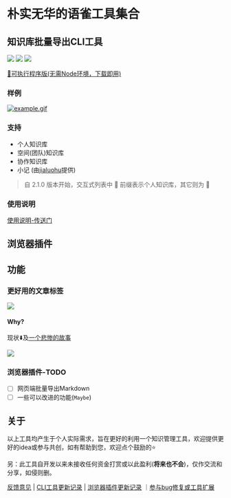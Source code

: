 # 朴实无华的语雀工具集合

## 知识库批量导出CLI工具

![](https://badgen.net/npm/dm/yuque-tools)
![](https://badgen.net/npm/v/yuque-tools)
![](https://badgen.net/npm/node/next)

[🎉可执行程序版(无需Node环境，下载即用)](https://github.com/vannvan/rust-explore/releases)  

### 样例

[![example.gif](https://www.z4a.net/images/2023/05/01/example.gif)](https://www.z4a.net/image/VmUHiO)

### 支持

- 个人知识库
- 空间(团队)知识库
- 协作知识库
- 小记 (由[jialuohu](https://github.com/jialuohu)提供)

> 自 2.1.0 版本开始，交互式列表中 👤 前缀表示个人知识库，其它则为 👥

### 使用说明

[使用说明-传送门](https://github.com/vannvan/yuque-tools/blob/main/packages/yuque-tools-cli/README.md#使用方式)

## 浏览器插件

## 功能

### 更好用的文章标签

![](https://p.ipic.vip/miv63r.gif)

#### Why?

现状⬇️及[一个悲惨的故事](https://www.yuque.com/yuque/thyzgp/icl7ey)

![](https://p.ipic.vip/te8gij.gif)

<!-- > [如何使用标签-语雀官方说明](https://www.yuque.com/yuque/thyzgp/icl7ey) -->

### 浏览器插件-TODO

- [ ] 网页端批量导出Markdown
- [ ] 一些可以改进的功能(`Maybe`)

## 关于

以上工具均产生于个人实际需求，旨在更好的利用一个知识管理工具，欢迎提供更好的idea或参与共创，如有帮助到您，欢迎点个鼓励的⭐️  

另：此工具自开发以来未接收任何资金打赏或以此盈利(**将来也不会**)，仅作交流和分享，如侵则删。

[反馈意见](https://github.com/vannvan/yuque-tools/issues) | [CLI工具更新记录](https://github.com/vannvan/yuque-tools/blob/main/packages/yuque-tools-cli/CHANGELOG.md) | [浏览器插件更新记录](https://github.com/vannvan/yuque-tools/blob/main/packages/yuque-tools-chrome-extension/CHANGELOG.md)
｜[参与bug修复或工具扩展](CONTRIBUTING.md)
